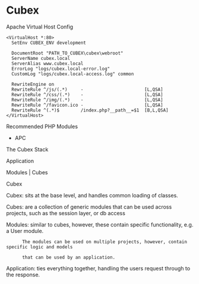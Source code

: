 Cubex
=====

Apache Virtual Host Config

    <VirtualHost *:80>
      SetEnv CUBEX_ENV development

      DocumentRoot "PATH_TO_CUBEX\cubex\webroot"
      ServerName cubex.local
      ServerAlias www.cubex.local
      ErrorLog "logs/cubex.local-error.log"
      CustomLog "logs/cubex.local-access.log" common

      RewriteEngine on
      RewriteRule ^/js/(.*)     -                       [L,QSA]
      RewriteRule ^/css/(.*)    -                       [L,QSA]
      RewriteRule ^/img/(.*)    -                       [L,QSA]
      RewriteRule ^/favicon.ico -                       [L,QSA]
      RewriteRule ^(.*)$        /index.php?__path__=$1  [B,L,QSA]
    </VirtualHost>

Recommended PHP Modules

- APC


The Cubex Stack

 Application

 Modules | Cubes

 Cubex

 Cubex: sits at the base level, and handles common loading of classes.


 Cubes: are a collection of generic modules that can be used across projects, such as the session layer, or db access


 Modules: similar to cubes, however, these contain specific functionality, e.g. a User module.

          The modules can be used on multiple projects, however, contain specific logic and models

          that can be used by an application.


 Application: ties everything together, handling the users request through to the response.
